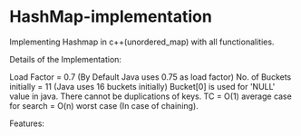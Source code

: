 # HashMap-implementation
Implementing Hashmap in c++(unordered_map) with all functionalities.

Details of the Implementation:

Load Factor = 0.7 (By Default Java uses 0.75 as load factor)
No. of Buckets initially = 11 (Java uses 16 buckets initially)
Bucket[0] is used for 'NULL' value in java.
There cannot be duplications of keys.
TC = O(1) average case for search
   = O(n) worst case (In case of chaining).

Features: 
